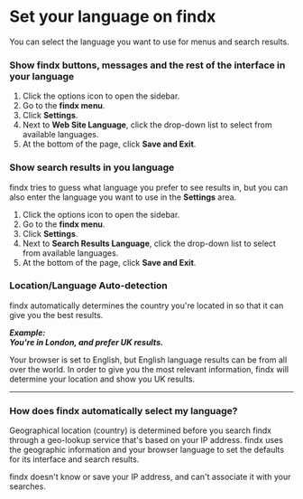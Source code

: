 # Set your language on findx  

You can select the language you want to use for menus and search results.

### Show findx buttons, messages and the rest of the interface in your language
1. Click the options icon to open the sidebar.
2. Go to the **findx menu**.  
3. Click **Settings**.  
4. Next to **Web Site Language**, click the drop-down list to select from available languages.   
5. At the bottom of the page, click **Save and Exit**.


### Show search results in you language  
findx tries to guess what language you prefer to see results in, but you can also enter the language you want to use in the **Settings** area.  
1. Click the options icon to open the sidebar.
2. Go to the **findx menu**.  
3. Click **Settings**.  
4. Next to **Search Results Language**, click the drop-down list to select from available languages.   
5. At the bottom of the page, click **Save and Exit**.

### Location/Language Auto-detection

findx automatically determines the country you're located in so that it can give you the best results. 

***Example:  
You're in London, and prefer UK results.***  

Your browser is set to English, but English language results can be from all over the world. In order to give you the most relevant information, findx will determine your location and show you UK results. 

---

### How does findx automatically select my language?  
Geographical location (country) is determined before you search findx through a geo-lookup service that's based on your IP address. findx uses the geographic information and your browser language to set the defaults for its interface and search results.   

findx doesn't know or save your IP address, and can't associate it with your searches.
